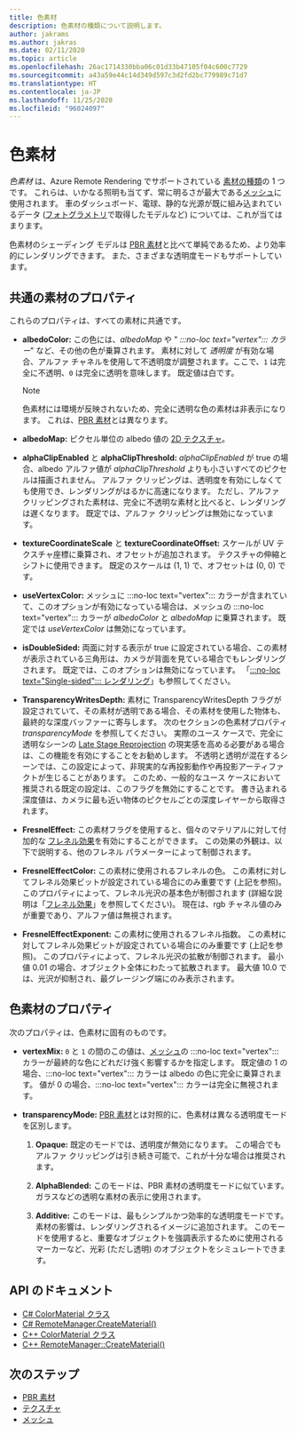 ```yaml
---
title: 色素材
description: 色素材の種類について説明します。
author: jakrams
ms.author: jakras
ms.date: 02/11/2020
ms.topic: article
ms.openlocfilehash: 26ac1714330bba06c01d33b47105f04c600c7729
ms.sourcegitcommit: a43a59e44c14d349d597c3d2fd2bc779989c71d7
ms.translationtype: HT
ms.contentlocale: ja-JP
ms.lasthandoff: 11/25/2020
ms.locfileid: "96024097"
---
```

# <a name="color-materials"></a>色素材

*色素材* は、Azure Remote Rendering でサポートされている [素材の種類](../../concepts/materials.md)の 1 つです。 これらは、いかなる照明も当てず、常に明るさが最大である[メッシュ](../../concepts/meshes.md)に使用されます。 車のダッシュボード、電球、静的な光源が既に組み込まれているデータ ([フォトグラメトリ](https://en.wikipedia.org/wiki/Photogrammetry)で取得したモデルなど) については、これが当てはまります。

色素材のシェーディング モデルは [PBR 素材](pbr-materials.md)と比べて単純であるため、より効率的にレンダリングできます。 また、さまざまな透明度モードもサポートしています。

## <a name="common-material-properties"></a>共通の素材のプロパティ

これらのプロパティは、すべての素材に共通です。

* **albedoColor:** この色には、*albedoMap* や " *:::no-loc text="vertex"::: カラー*" など、その他の色が乗算されます。 素材に対して *透明度* が有効な場合、アルファ チャネルを使用して不透明度が調整されます。ここで、`1` は完全に不透明、`0` は完全に透明を意味します。 既定値は白です。

  > [!NOTE]
  > 色素材には環境が反映されないため、完全に透明な色の素材は非表示になります。 これは、[PBR 素材](pbr-materials.md)とは異なります。

* **albedoMap:** ピクセル単位の albedo 値の [2D テクスチャ](../../concepts/textures.md)。

* **alphaClipEnabled** と **alphaClipThreshold:** *alphaClipEnabled* が true の場合、albedo アルファ値が *alphaClipThreshold* よりも小さいすべてのピクセルは描画されません。 アルファ クリッピングは、透明度を有効にしなくても使用でき、レンダリングがはるかに高速になります。 ただし、アルファ クリッピングされた素材は、完全に不透明な素材と比べると、レンダリングは遅くなります。 既定では、アルファ クリッピングは無効になっています。

* **textureCoordinateScale** と **textureCoordinateOffset:** スケールが UV テクスチャ座標に乗算され、オフセットが追加されます。 テクスチャの伸縮とシフトに使用できます。 既定のスケールは (1, 1) で、オフセットは (0, 0) です。

* **useVertexColor:** メッシュに :::no-loc text="vertex"::: カラーが含まれていて、このオプションが有効になっている場合は、メッシュの :::no-loc text="vertex"::: カラーが *albedoColor* と *albedoMap* に乗算されます。 既定では *useVertexColor* は無効になっています。

* **isDoubleSided:** 両面に対する表示が true に設定されている場合、この素材が表示されている三角形は、カメラが背面を見ている場合でもレンダリングされます。 既定では、このオプションは無効になっています。 「[:::no-loc text="Single-sided"::: レンダリング](single-sided-rendering.md)」も参照してください。

* **TransparencyWritesDepth:** 素材に TransparencyWritesDepth フラグが設定されていて、その素材が透明である場合、その素材を使用した物体も、最終的な深度バッファーに寄与します。 次のセクションの色素材プロパティ *transparencyMode* を参照してください。 実際のユース ケースで、完全に透明なシーンの [Late Stage Reprojection](late-stage-reprojection.md) の現実感を高める必要がある場合は、この機能を有効にすることをお勧めします。 不透明と透明が混在するシーンでは、この設定によって、非現実的な再投影動作や再投影アーティファクトが生じることがあります。 このため、一般的なユース ケースにおいて推奨される既定の設定は、このフラグを無効にすることです。 書き込まれる深度値は、カメラに最も近い物体のピクセルごとの深度レイヤーから取得されます。

* **FresnelEffect:** この素材フラグを使用すると、個々のマテリアルに対して付加的な [フレネル効果](../../overview/features/fresnel-effect.md)を有効にすることができます。 この効果の外観は、以下で説明する、他のフレネル パラメーターによって制御されます。 

* **FresnelEffectColor:** この素材に使用されるフレネルの色。 この素材に対してフレネル効果ビットが設定されている場合にのみ重要です (上記を参照)。 このプロパティによって、フレネル光沢の基本色が制御されます (詳細な説明は「[フレネル効果](../../overview/features/fresnel-effect.md)」を参照してください)。 現在は、rgb チャネル値のみが重要であり、アルファ値は無視されます。

* **FresnelEffectExponent:** この素材に使用されるフレネル指数。 この素材に対してフレネル効果ビットが設定されている場合にのみ重要です (上記を参照)。 このプロパティによって、フレネル光沢の拡散が制御されます。 最小値 0.01 の場合、オブジェクト全体にわたって拡散されます。 最大値 10.0 では、光沢が抑制され、最グレージング端にのみ表示されます。

## <a name="color-material-properties"></a>色素材のプロパティ

次のプロパティは、色素材に固有のものです。

* **vertexMix:** `0` と `1` の間のこの値は、[メッシュ](../../concepts/meshes.md)の :::no-loc text="vertex"::: カラーが最終的な色にどれだけ強く影響するかを指定します。 既定値の 1 の場合、:::no-loc text="vertex"::: カラーは albedo の色に完全に乗算されます。 値が 0 の場合、:::no-loc text="vertex"::: カラーは完全に無視されます。

* **transparencyMode:** [PBR 素材](pbr-materials.md)とは対照的に、色素材は異なる透明度モードを区別します。

  1. **Opaque:** 既定のモードでは、透明度が無効になります。 この場合でもアルファ クリッピングは引き続き可能で、これが十分な場合は推奨されます。
  
  1. **AlphaBlended:** このモードは、PBR 素材の透明度モードに似ています。 ガラスなどの透明な素材の表示に使用されます。

  1. **Additive:** このモードは、最もシンプルかつ効率的な透明度モードです。 素材の影響は、レンダリングされるイメージに追加されます。 このモードを使用すると、重要なオブジェクトを強調表示するために使用されるマーカーなど、光彩 (ただし透明) のオブジェクトをシミュレートできます。

## <a name="api-documentation"></a>API のドキュメント

* [C# ColorMaterial クラス](/dotnet/api/microsoft.azure.remoterendering.colormaterial)
* [C# RemoteManager.CreateMaterial()](/dotnet/api/microsoft.azure.remoterendering.remotemanager.creatematerial)
* [C++ ColorMaterial クラス](/cpp/api/remote-rendering/colormaterial)
* [C++ RemoteManager::CreateMaterial()](/cpp/api/remote-rendering/remotemanager#creatematerial)

## <a name="next-steps"></a>次のステップ

* [PBR 素材](pbr-materials.md)
* [テクスチャ](../../concepts/textures.md)
* [メッシュ](../../concepts/meshes.md)